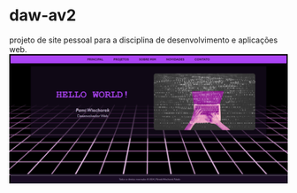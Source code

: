 # daw-av2
projeto de site pessoal para a disciplina de desenvolvimento e aplicações web.
![alt text](https://github.com/minyrads/daw-av2/blob/main/proj001.png?raw=true)

